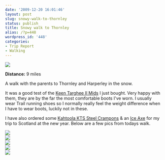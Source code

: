 ```yaml
---
date: '2009-12-20 16:01:46'
layout: post
slug: snowy-walk-to-thornley
status: publish
title: Snowy walk to Thornley
alias: /?p=448
wordpress_id: '448'
categories:
- Trip Report
- Walking
---
```


[![](http://dl.dropbox.com/u/2657852/website/images/Thornley-Map-300x180.png)](http://dl.dropbox.com/u/2657852/website/images/Thornley-Map.png)  

**Distance:** 9 miles   

A walk with the parents to Thornley and Harperley in the snow.  
<!-- more -->
It was a good test of the [Keen Targhee II Mids](http://www.webtogs.co.uk/Keen_Targhee_II_Mid_Walking_Boots_323-8056.html?utm_source=GoogleBase&utm_campaign=GoogleBase&utm_medium=pricecomp&utm_term=TargheeIIMidWalkingBoots) I just bought. Very happy with them, they are by the far the most comfortable boots I've worn. I usually wear Trail running shoes so I normally really feel the weight difference when I have to wear boots, luckily not in these.  

I have also ordered some [Kahtoola KTS Steel Crampons](http://www.outdoorwarehouse.co.uk/index.cfm?action=shop.detail&pid=DE7E93E7-FF29-08BD-48307B0EE3016E72&ref=gbase) & an [Ice Axe](http://www.theoutdoorshop.com/showPart.asp?part=PN65079) for my trip to Scotland at the new year. Below are a few pics from todays walk.  

[![](http://dl.dropbox.com/u/2657852/website/images/4199417599_001514dd91_o-300x225.jpg)](http://dl.dropbox.com/u/2657852/website/images/4199417599_001514dd91_o.jpg)  
[![](http://dl.dropbox.com/u/2657852/website/images/4199419299_df3b1c905c_o1-300x225.jpg)](http://dl.dropbox.com/u/2657852/website/images/4199419299_df3b1c905c_o1.jpg)  
[![](http://dl.dropbox.com/u/2657852/website/images/4200174802_d53f95b2cd_o-300x225.jpg)](http://dl.dropbox.com/u/2657852/website/images/4200174802_d53f95b2cd_o.jpg)  
[![](http://dl.dropbox.com/u/2657852/website/images/4200176770_0f3457a494_o-300x225.jpg)](http://dl.dropbox.com/u/2657852/website/images/4200176770_0f3457a494_o.jpg)  
[![](http://dl.dropbox.com/u/2657852/website/images/4200177156_f95a59b0d3_o-300x225.jpg)](http://dl.dropbox.com/u/2657852/website/images/4200177156_f95a59b0d3_o.jpg)
